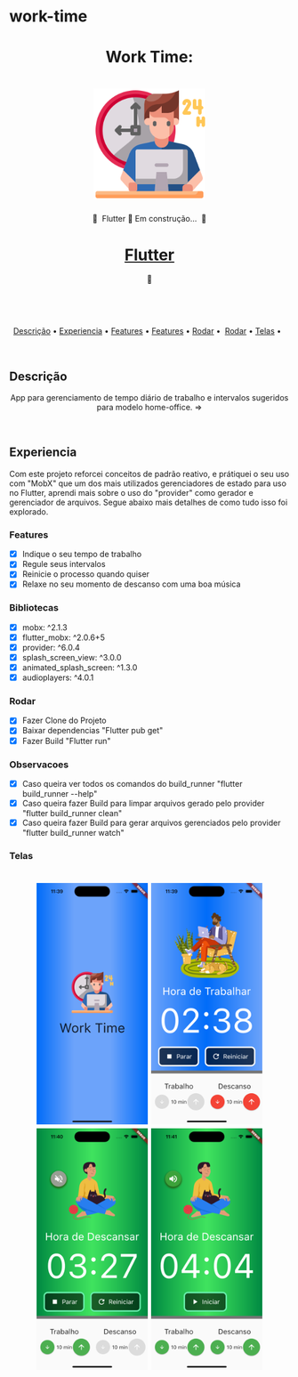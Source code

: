 # work-time
<h1 align="center">Work Time: </h1>
<h1 align="center">
<img alt="Acessar" title="#Acessar" src="./assets/images/logo.png" width="200"/></h1>
<p align="center">🚧  Flutter 🚀 Em construção...  🚧</p>
<h1 align="center">
<a href="https://pub.dev/"> Flutter</a></h1>
<p align="center">🚀 </p>
<div>    

 
<p align="center">
</h4>
<a href="#Descrição">Descrição</a> •
<a href="#Experiencia">Experiencia</a> •
<a href="#Features">Features</a> •
<a href="#Bibliotecas">Features</a> •
<a href="#Rodar">Rodar</a> • 
<a href="#Observacoes">Rodar</a> •
<a href="#Telas">Telas</a> •  
</p>

 
## Descrição
<p align="center">App para gerenciamento de tempo diário de trabalho e intervalos sugeridos para modelo home-office. =>
</p>

 
## Experiencia
Com este projeto reforcei conceitos de padrão reativo, e prátiquei o seu uso com "MobX" que um dos mais utilizados gerenciadores de estado para uso no Flutter, aprendi mais sobre o uso do "provider" como gerador e gerenciador de arquivos.
Segue abaixo mais detalhes de como tudo isso foi explorado.
### Features
- [x] Indique o seu tempo de trabalho 
- [x] Regule seus intervalos
- [x] Reinicie o processo quando quiser
- [x] Relaxe no seu momento de descanso com uma boa música

### Bibliotecas
- [x] mobx: ^2.1.3
- [x] flutter_mobx: ^2.0.6+5  
- [x] provider: ^6.0.4
- [x] splash_screen_view: ^3.0.0
- [x] animated_splash_screen: ^1.3.0
- [x] audioplayers: ^4.0.1

### Rodar
- [x] Fazer Clone do Projeto
- [x] Baixar dependencias "Flutter pub get"
- [x] Fazer Build "Flutter run"

### Observacoes
- [x] Caso queira ver todos os comandos do build_runner "flutter build_runner --help"
- [x] Caso queira fazer Build para limpar arquivos gerado pelo provider "flutter build_runner clean"
- [x] Caso queira fazer Build para gerar arquivos gerenciados pelo provider "flutter build_runner watch"

### Telas
<h1 align="center">
<img alt="1" title="#1" src="./assets/images/1.png" width="200"/>
<img alt="2" title="#2" src="./assets/images/2.png" width="200"/>
<img alt="3" title="#3" src="./assets/images/3.png" width="200"/>
<img alt="3" title="#4" src="./assets/images/4.png" width="200"/>
</h1>